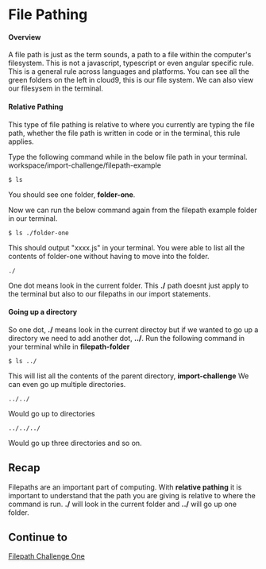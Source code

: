 # File Pathing

#### Overview
A file path is just as the term sounds, a path to a file within the computer's filesystem.
This is not a javascript, typescript or even angular specific rule. This is a general rule across languages and platforms.
You can see all the green folders on the left in cloud9, this is our file system. We can also view our filesysem in the terminal. 

#### Relative Pathing
This type of file pathing is relative to where you currently are typing the file path, whether the file path is written in code or in the terminal, this rule applies.

Type the following command while in the below file path in your terminal.
workspace/import-challenge/filepath-example 
```
$ ls
```
You should see one folder, **folder-one**.

Now we can run the below command again from the filepath example folder in our terminal.
```
$ ls ./folder-one
```
This should output "xxxx.js" in your terminal. You were able to list all the contents of folder-one without having to move into the folder.

```
./
```
One dot means look in the current folder. This **./** path doesnt just apply to the terminal but also to our filepaths in our import statements.


#### Going up a directory
So one dot, **./** means look in the current directoy but if we wanted to go up a directory we need to add another dot, **../**.
Run the following command in your terminal while in **filepath-folder**
```
$ ls ../
```
This will list all the contents of the parent directory, **import-challenge**
We can even go up multiple directories.
```
../../
```
Would go up to directories
```
../../../
```
Would go up three directories and so on. 

## Recap
Filepaths are an important part of computing. With **relative pathing** it is important to understand that the path you are giving is relative to where the command is run. **./** will look in the current folder and **../** will go up one folder.

## Continue to
[Filepath Challenge One](https://github.com/SoftStackFactory/typescript-imports/tree/master/filepath-challenge-one)
